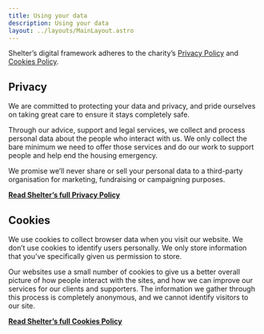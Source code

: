 ```yaml
---
title: Using your data
description: Using your data
layout: ../layouts/MainLayout.astro
---
```


Shelter’s digital framework adheres to the charity’s [Privacy Policy](https://england.shelter.org.uk/contact_us/privacy) and [Cookies Policy](https://england.shelter.org.uk/contact_us/cookies).

Privacy
-------

We are committed to protecting your data and privacy, and pride ourselves on taking great care to ensure it stays completely safe.

Through our advice, support and legal services, we collect and process personal data about the people who interact with us. We only collect the bare minimum we need to offer those services and do our work to support people and help end the housing emergency.

We promise we’ll never share or sell your personal data to a third-party organisation for marketing, fundraising or campaigning purposes.

[**Read Shelter’s full Privacy Policy**](https://england.shelter.org.uk/contact_us/privacy)

Cookies
-------

We use cookies to collect browser data when you visit our website. We don’t use cookies to identify users personally. We only store information that you've specifically given us permission to store.

Our websites use a small number of cookies to give us a better overall picture of how people interact with the sites, and how we can improve our services for our clients and supporters. The information we gather through this process is completely anonymous, and we cannot identify visitors to our site.

[**Read Shelter’s full Cookies Policy**](https://england.shelter.org.uk/contact_us/cookies)
